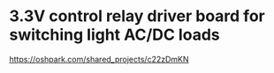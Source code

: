# 3.3V control relay driver board for switching light AC/DC loads

https://oshpark.com/shared_projects/c22zDmKN

